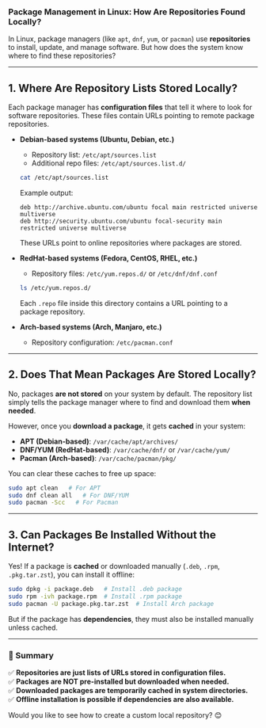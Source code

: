 ### **Package Management in Linux: How Are Repositories Found Locally?**

In Linux, package managers (like `apt`, `dnf`, `yum`, or `pacman`) use **repositories** to install, update, and manage software. But how does the system know where to find these repositories?

---

## **1. Where Are Repository Lists Stored Locally?**

Each package manager has **configuration files** that tell it where to look for software repositories. These files contain URLs pointing to remote package repositories.

- **Debian-based systems (Ubuntu, Debian, etc.)**
    
    - Repository list: `/etc/apt/sources.list`
    - Additional repo files: `/etc/apt/sources.list.d/`
    
    ```sh
    cat /etc/apt/sources.list
    ```
    
    Example output:
    
    ```
    deb http://archive.ubuntu.com/ubuntu focal main restricted universe multiverse
    deb http://security.ubuntu.com/ubuntu focal-security main restricted universe multiverse
    ```
    
    These URLs point to online repositories where packages are stored.
    
- **RedHat-based systems (Fedora, CentOS, RHEL, etc.)**
    
    - Repository files: `/etc/yum.repos.d/` or `/etc/dnf/dnf.conf`
    
    ```sh
    ls /etc/yum.repos.d/
    ```
    
    Each `.repo` file inside this directory contains a URL pointing to a package repository.
    
- **Arch-based systems (Arch, Manjaro, etc.)**
    
    - Repository configuration: `/etc/pacman.conf`

---

## **2. Does That Mean Packages Are Stored Locally?**

No, packages **are not stored** on your system by default. The repository list simply tells the package manager where to find and download them **when needed**.

However, once you **download a package**, it gets **cached** in your system:

- **APT (Debian-based)**: `/var/cache/apt/archives/`
- **DNF/YUM (RedHat-based)**: `/var/cache/dnf/` or `/var/cache/yum/`
- **Pacman (Arch-based)**: `/var/cache/pacman/pkg/`

You can clear these caches to free up space:

```sh
sudo apt clean   # For APT
sudo dnf clean all   # For DNF/YUM
sudo pacman -Scc   # For Pacman
```

---

## **3. Can Packages Be Installed Without the Internet?**

Yes! If a package is **cached** or downloaded manually (`.deb`, `.rpm`, `.pkg.tar.zst`), you can install it offline:

```sh
sudo dpkg -i package.deb   # Install .deb package  
sudo rpm -ivh package.rpm  # Install .rpm package  
sudo pacman -U package.pkg.tar.zst  # Install Arch package  
```

But if the package has **dependencies**, they must also be installed manually unless cached.

---

### **🔹 Summary**

✅ **Repositories are just lists of URLs stored in configuration files.**  
✅ **Packages are NOT pre-installed but downloaded when needed.**  
✅ **Downloaded packages are temporarily cached in system directories.**  
✅ **Offline installation is possible if dependencies are also available.**

Would you like to see how to create a custom local repository? 😊